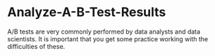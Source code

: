 # Analyze-A-B-Test-Results
A/B tests are very commonly performed by data analysts and data scientists. It is important that you get some practice working with the difficulties of these.
